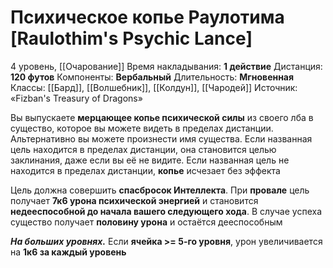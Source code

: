 # Психическое копье Раулотима [Raulothim's Psychic Lance]
4 уровень, [[Очарование]]
Время накладывания: **1 действие**
Дистанция: **120 футов**
Компоненты: **Вербальный**
Длительность: **Мгновенная**
Классы: [[Бард]], [[Волшебник]], [[Колдун]], [[Чародей]]
Источник: «Fizban's Treasury of Dragons»

Вы выпускаете **мерцающее копье психической силы** из своего лба в существо, которое вы можете видеть в пределах дистанции. Альтернативно вы можете произнести имя существа. Если названная цель находится в пределах дистанции, она становится целью заклинания, даже если вы её не видите. Если названная цель не находится в пределах дистанции, **копье** исчезает без эффекта

Цель должна совершить **спасбросок Интеллекта**. При **провале** цель получает **7к6 урона психической энергией** и становится **недееспособной до начала вашего следующего хода**. В случае успеха существо получает **половину урона** и остаётся дееспособным

**_На больших уровнях._** Если **ячейка >= 5-го уровня**, урон увеличивается на **1к6 за каждый уровень**